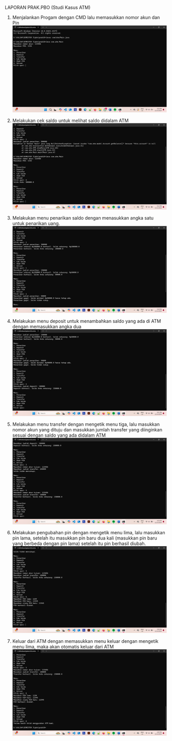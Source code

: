 LAPORAN PRAK.PBO (Studi Kasus ATM)
1. Menjalankan Progam dengan CMD lalu memasukkan nomor akun dan Pin
![image](https://github.com/IrmawatiPakpahan/Prak10_PBO_4523210054_IrmawatiPakpahan/blob/d1339294a37d61776e7416f480cd721cfb07bb0d/1.png)

2. Melakukan cek saldo untuk melihat saldo didalam ATM
![image](https://github.com/IrmawatiPakpahan/Prak10_PBO_4523210054_IrmawatiPakpahan/blob/d1339294a37d61776e7416f480cd721cfb07bb0d/2.png)

3. Melakukan menu penarikan saldo dengan menasukkan angka satu untuk penarikan uang.
![image](https://github.com/IrmawatiPakpahan/Prak10_PBO_4523210054_IrmawatiPakpahan/blob/d1339294a37d61776e7416f480cd721cfb07bb0d/3.png)

4. Melakukan menu deposit untuk menambahkan saldo yang ada di ATM dengan memasukkan angka dua 
![image](https://github.com/IrmawatiPakpahan/Prak10_PBO_4523210054_IrmawatiPakpahan/blob/d1339294a37d61776e7416f480cd721cfb07bb0d/4.png)

5. Melakukan menu transfer dengan mengetik menu tiga, lalu masukkan nomor akun yang dituju dan masukkan jumlah transfer yang diinginkan sesuai dengan saldo yang ada didalam ATM
![image](https://github.com/IrmawatiPakpahan/Prak10_PBO_4523210054_IrmawatiPakpahan/blob/d1339294a37d61776e7416f480cd721cfb07bb0d/5.png)

6. Melakukan pengubahan pin dengan mengetik menu lima, lalu masukkan pin lama, setelah itu masukkan pin baru dua kali (masukkan pin baru yang berbeda dengan pin lama) setelah itu pin berhasil diubah.
![image](https://github.com/IrmawatiPakpahan/Prak10_PBO_4523210054_IrmawatiPakpahan/blob/d1339294a37d61776e7416f480cd721cfb07bb0d/6.png)

7. Keluar dari ATM dengan memasukkan menu keluar dengan mengetik menu lima, maka akan otomatis keluar dari ATM 
![image](https://github.com/IrmawatiPakpahan/Prak10_PBO_4523210054_IrmawatiPakpahan/blob/d1339294a37d61776e7416f480cd721cfb07bb0d/7.png)
